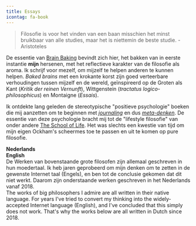 ```yaml
---
title: Essays
icontag: fa-book
---
```


> Filosofie is voor het vinden van een baan misschien het minst bruikbaar van alle studies, maar het is niettemin de beste studie. - Aristoteles

De essentie van [Brain Baking](/) bevindt zich hier, het bakken van in eerste instantie **mijn** hersenen, met het reflectieve karakter van de filosofie als aroma. Ik schrijf voor mezelf, om mijzelf te helpen anderen te kunnen helpen. _Baked brains_ met een krokante korst zijn goed verteerbare verhoudingen tussen mijzelf en de wereld, geïnspireerd op de Groten als Kant (_Kritik der reinen Vernunft_), Wittgenstein (_tractatus logico-philosophicus_) en Montaigne (_Essais_). 

Ik ontdekte lang geleden de stereotypische "positieve psychologie" boeken die mij aanzetten om te beginnen met [_journaling_](/post/journaling-in-practice/) en dus [_meta-denken_](/post/healing-creative-scars/). De essentie van deze psychologie bracht mij tot de "lifestyle filosofie" van onder andere [The School of Life](https://www.theschooloflife.com/). Het was slechts een kwestie van tijd om mijn eigen Ockham's scheermes toe te passen en uit te komen op pure filosofie. 

<div class="row">
    <div class="col-md-6"><strong>Nederlands</strong></div>
    <div class="col-md-6"><strong>English</strong></div>
</div>
<div class="row">
    <div class="col-md-6">
        De Werken van bovenstaande grote filosofen  zijn allemaal geschreven in hun moedertaal. Ik heb jaren geprobeerd om mijn denken om te zetten in de gewenste Internet taal (Engels), en ben tot de conclusie gekomen dat dit niet werkt. Daarom zijn onderstaande werken geschreven in het Nederlands vanaf 2018. 
    </div>
    <div class="col-md-6">
        The works of big philosophers I admire are all written in their native language. For years I've tried to convert my thinking into the widely-accepted Internet language (English), and I've concluded that this simply does not work. That's why the works below are all written in Dutch since 2018.
    </div>
</div>

</div>

